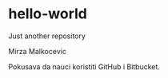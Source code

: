 # hello-world
Just another repository

Mirza Malkocevic

Pokusava da nauci koristiti GitHub i Bitbucket.

